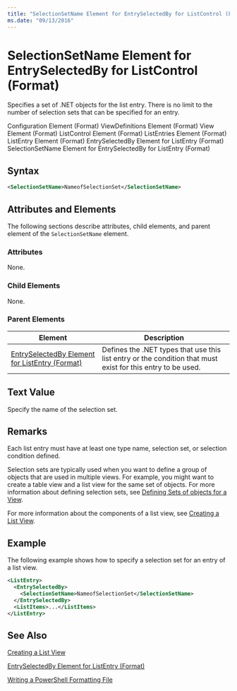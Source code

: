 ```yaml
---
title: "SelectionSetName Element for EntrySelectedBy for ListControl (Format) | Microsoft Docs"
ms.date: "09/13/2016"
---
```

# SelectionSetName Element for EntrySelectedBy for ListControl (Format)

Specifies a set of .NET objects for the list entry. There is no limit to the number of selection sets that can be specified for an entry.

Configuration Element (Format)
ViewDefinitions Element (Format)
View Element (Format)
ListControl Element (Format)
ListEntries Element (Format)
ListEntry Element (Format)
EntrySelectedBy Element for ListEntry (Format)
SelectionSetName Element for EntrySelectedBy for ListEntry (Format)

## Syntax

```xml
<SelectionSetName>NameofSelectionSet</SelectionSetName>
```

## Attributes and Elements

The following sections describe attributes, child elements, and parent element of the `SelectionSetName` element.

### Attributes

None.

### Child Elements

None.

### Parent Elements

|Element|Description|
|-------------|-----------------|
|[EntrySelectedBy Element for ListEntry (Format)](./entryselectedby-element-for-listentry-for-listcontrol-format.md)|Defines the .NET types that use this list entry or the condition that must exist for this entry to be used.|

## Text Value

Specify the name of the selection set.

## Remarks

Each list entry must have at least one type name, selection set, or selection condition defined.

Selection sets are typically used when you want to define a group of objects that are used in multiple views. For example, you might want to create a table view and a list view for the same set of objects. For more information about defining selection sets, see [Defining Sets of objects for a View](./defining-selection-sets.md).

For more information about the components of a list view, see [Creating a List View](./creating-a-list-view.md).

## Example

The following example shows how to specify a selection set for an entry of a list view.

```xml
<ListEntry>
  <EntrySelectedBy>
    <SelectionSetName>NameofSelectionSet</SelectionSetName>
  </EntrySelectedBy>
  <ListItems>...</ListItems>
</ListEntry>
```

## See Also

[Creating a List View](./creating-a-list-view.md)

[EntrySelectedBy Element for ListEntry (Format)](./entryselectedby-element-for-listentry-for-listcontrol-format.md)

[Writing a PowerShell Formatting File](./writing-a-powershell-formatting-file.md)
